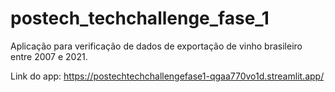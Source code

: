 # postech_techchallenge_fase_1
Aplicação para verificação de dados de exportação de vinho brasileiro entre 2007 e 2021.

Link do app: https://postechtechchallengefase1-qgaa770vo1d.streamlit.app/
